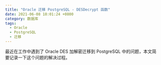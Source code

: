 ```yaml
---
title: "Oracle 迁移 PostgreSQL - DESDecrypt 函数"
date: 2021-06-08 18:01:24 +0800
category: 数据库
tags:
  - Oracle
  - PostgreSQL
  - 迁移
---
```


最近在工作中遇到了 Oracle DES 加解密迁移到 PostgreSQL 中的问题，本文简要记录一下这个问题的解决过程。

<!-- more ->

## 问题

在客户环境中，被加密的内容来自于一个数据中心，而在迁移的数据库中有一个名为 `fn_decrypt_base64()` 的函数对其进行解密。函数定义如下：

```sql
CREATE OR REPLACE FUNCTION fn_decrypt_base64(input_str  IN VARCHAR2,
                                             encode_key IN VARCHAR2)
RETURN VARCHAR2
IS
  output_string    varchar2(4000);
  encrypted_string varchar2(256);
BEGIN

  SELECT utl_raw.cast_to_varchar2(utl_encode.base64_decode(utl_raw.cast_to_raw(input_str)))
    INTO encrypted_string
    FROM dual;

  -- dbms_output.put_line(utl_raw.cast_to_raw(encrypted_string));
  dbms_obfuscation_toolkit.DESDecrypt(input_string     => encrypted_string,
                                      key_string       => encode_key,
                                      decrypted_string => output_string);
  RETURN output_string;
END;
```

其执行结果如下所示：

```sql
$ SELECT fn_decrypt_base64('0MgFN1KCaNetLz2kCGfssLFrGCC2Hpaw', 'identitynumber_com.ffcs.mss@123') AS plaintext FROM dual;
     PLAINTEXT
--------------------
 340104198809053015
(1 row)
```

既然是加解密，那么迁移到 PostgreSQL 中来很自然的就想到了 [pgcrypto]() 扩展。然而并没有那么简单。

下面是我迁移到 PostgreSQL 中对 `fn_decrypt_base64()` 函数的实现。

```sql
CREATE EXTENSION IF NOT EXISTS pgcrypto;
CREATE OR REPLACE FUNCTION fn_decrypt_base64(input_str text,
                                             encode_key bytea)
RETURNS varchar
AS $body$
DECLARE
  output_string varchar(4000);

BEGIN
  SELECT decrypt(decode(input_str, 'base64'), encode_key, 'des')
  INTO output_string;

  RETURN output_string;
END;
$body$ LANGUAGE 'plpgsql' VOLATILE;
```

其执行结果如下所示：

```sql
$ SELECT fn_decrypt_base64('0MgFN1KCaNetLz2kCGfssLFrGCC2Hpaw', 'identitynumber_com.ffcs.mss@123') AS plaintext;
                     plaintext
----------------------------------------------------
 \x333430313034313938383039303533303135000000000000
(1 row)
```

这并不是我们想要的结果，但是已经非常接近了，可以看到其二进制格式实际上就是我们解密后的原文，但是后面附加了一些内容，当我们尝试将其转换为可读的字符串时，会遇到如下错误。

```sql
$ SELECT convert_from(fn_decrypt_base64('0MgFN1KCaNetLz2kCGfssLFrGCC2Hpaw', 'identitynumber_com.ffcs.mss@123')::bytea, 'SQL_ASCII') AS plaintext;
ERROR:  invalid byte sequence for encoding "SQL_ASCII": 0x00
```

在 Oracle 的 `fn_decrypt_base64` 中加入 `dbms_output.put_line(utl_raw.cast_to_raw(encrypted_string));` 语句，可以看到两个数据库中解密后的数据的区别，如下所示。

```
Oracle      D0C80537528268D7AD2F3DA40867ECB0B16B1820B61E96B0
plain text   3 4 0 1 0 4 1 9 8 8 0 9 0 5 3 0 1 5
PostgreSQL  333430313034313938383039303533303135000000000000
```

其长度都是一致的，但是在 Oracle 中，我看不出有什么规律，而在 PostgreSQL 中，可以发现非零部分就是我们解密后的明文的二进制形式。在 PostgreSQL 中，我们可以使用如下语句来达到与 Oracle 中类似的效果。

```sql
$ SELECT convert_from(trim(fn_decrypt_base64('0MgFN1KCaNetLz2kCGfssLFrGCC2Hpaw', 'identitynumber_com.ffcs.mss@123')::bytea, '\x00'), 'SQL_ASCII') AS plaintext;
     plaintext
--------------------
 340104198809053015
(1 row)
```

这只是 Oracle 中 `DESDecrypt` 迁移到 PostgreSQL 数据库中的一种临时解决方案，至于为什么 Oracle 和 PostgreSQL 中解密后的明文二进制表现不同，或许这个 Oracle 中 varchar2 类型的存储格式有关。

我们可以对 `fn_decrypt_base64` 函数进行封装，使其表现得更像 Oracle 一点。

```sql
CREATE OR REPLACE FUNCTION fn_decrypt_base64(input_str text,
                                             encode_key bytea)
RETURNS varchar
AS $body$
DECLARE
  output_string varchar(4000);

BEGIN
  SELECT convert_from(trim(decrypt(decode(input_str, 'base64'), encode_key, 'des'), '\x00'), 'SQL_ASCII')
  INTO output_string;

  RETURN output_string;
END;
$body$ LANGUAGE 'plpgsql' VOLATILE;
```

其结果如下所示：

```sql
$ SELECT fn_decrypt_base64('0MgFN1KCaNetLz2kCGfssLFrGCC2Hpaw', 'identitynumber_com.ffcs.mss@123') AS plaintext;
     plaintext
--------------------
 340104198809053015
(1 row)
```

## 参考

[1] https://www.postgresql.org/docs/12/pgcrypto.html
[2] https://asktom.oracle.com/pls/apex/f?p=100:11:0::::P11_QUESTION_ID:13889233036637

[pgcrypto]: https://www.postgresql.org/docs/12/pgcrypto.html

<div class="just-for-fun">
笑林广记 - 仙女凡身

董永行孝，上帝命一仙女嫁之。
众仙女送行，皆嘱咐曰：“去下方，若更有行孝者，千万寄个信来。”
</div>
